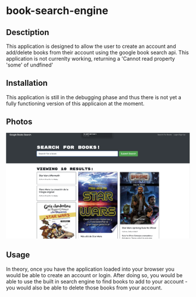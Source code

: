 # book-search-engine

## Desctiption
This application is designed to allow the user to create an account and add/delete books from their account using the google book search api. This application is not currenlty working, returning a 'Cannot read property 'some' of undfined'

## Installation
This application is still in the debugging phase and thus there is not yet a fully functioning version of this applicaion at the moment.
## Photos
![screenshot](Images/booksearch.png)


## Usage
In theory, once you have the application loaded into your browser you would be able
to create an account or login. After doing so, you would be able to use the built in search engine to find books to add to your account - you would also be able to delete those books from your account.

